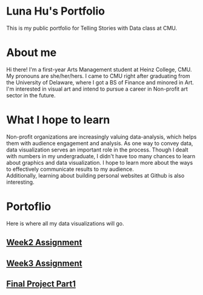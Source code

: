 # Luna Hu's Portfolio
This is my public portfolio for Telling Stories with Data class at CMU.
# About me
Hi there! I'm a first-year Arts Management student at Heinz College, CMU. My pronouns are she/her/hers. I came to CMU right after graduating from the University of Delaware, where I got a BS of Finance and minored in Art. I'm interested in visual art and intend to pursue a career in Non-profit art sector in the future.
# What I hope to learn
Non-profit organizations are increasingly valuing data-analysis, which helps them with audience engagement and analysis. As one way to convey data, data visualization serves an important role in the process.  Though I dealt with numbers in my undergraduate, I didn't have too many chances to learn about graphics and data visualization. I hope to learn more about the ways to effectively communicate results to my audience.   
Additionally, learning about building personal websites at Github is also interesting. 
# Portoflio
Here is where all my data visualizations will go.
## [Week2 Assignment](/dataviz2.md)
## [Week3 Assignment](/dataviz3.md)
## [Final Project Part1](/final_project_Luna.md)
